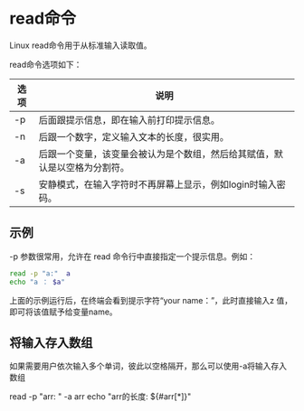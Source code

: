 # read命令

Linux read命令用于从标准输入读取值。

read命令选项如下：

选项	|	说明
---	|	---
-p 	|	后面跟提示信息，即在输入前打印提示信息。
-n 	|	后跟一个数字，定义输入文本的长度，很实用。
-a	|	 后跟一个变量，该变量会被认为是个数组，然后给其赋值，默认是以空格为分割符。
-s 	|	安静模式，在输入字符时不再屏幕上显示，例如login时输入密码。


## 示例


-p 参数很常用，允许在 read 命令行中直接指定一个提示信息。例如：

```sh
read -p "a:"  a
echo "a ： $a"
```

上面的示例运行后，在终端会看到提示字符“your name：”，此时直接输入z
值，即可将该值赋予给变量name。


## 将输入存入数组

如果需要用户依次输入多个单词，彼此以空格隔开，那么可以使用-a将输入存入数组

read  -p "arr: " -a arr
echo "arr的长度: ${#arr[*]}"